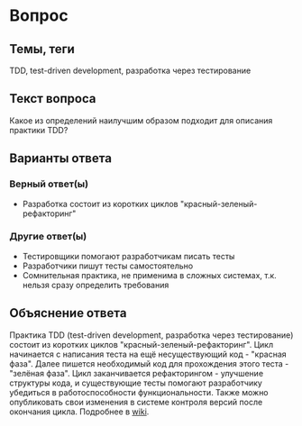 # Вопрос

## Темы, теги

TDD, test-driven development, разработка через тестирование

## Текст вопроса

Какое из определений наилучшим образом подходит для описания практики TDD?

## Варианты ответа

### Верный ответ(ы)

* Разработка состоит из коротких циклов "красный-зеленый-рефакторинг"

### Другие ответ(ы)

* Тестировщики помогают разработчикам писать тесты
* Разработчики пишут тесты самостоятельно
* Сомнительная практика, не применима в сложных системах, т.к. нельзя сразу определить требования

## Объяснение ответа

Практика TDD (test-driven development, разработка через тестирование) состоит из коротких циклов "красный-зеленый-рефакторинг". Цикл начинается с написания теста на ещё несуществующий код - "красная фаза". Далее пишется необходимый код для прохождения этого теста - "зелёная фаза". Цикл заканчивается рефакторингом - улучшение структуры кода, и существующие тесты помогают разработчику убедиться в работоспособности функциональности. Также можно опубликовать свои изменения в системе контроля версий после окончания цикла. Подробнее в [wiki](https://technical-excellence.ru/wiki/TDD).
